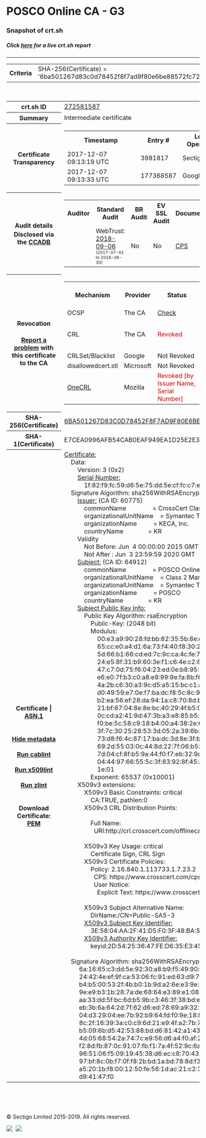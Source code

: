 # POSCO Online CA - G3
### Snapshot of crt.sh
##### Click [here](https://crt.sh/?q=6BA501267D83C0D78452F8F7AD9F80E6BE88572FC72BB165DF8C671E8AD9939D) for a live crt.sh report

---
<!DOCTYPE HTML PUBLIC "-//W3C//DTD HTML 4.0 Transitional//EN">
<HTML>

<BODY>

<TABLE>
  <TR>
    <TH class="outer">Criteria</TH>
    <TD class="outer">SHA-256(Certificate) = '6ba501267d83c0d78452f8f7ad9f80e6be88572fc72bb165df8c671e8ad9939d'</TD>
  </TR>
</TABLE>
<BR>
<TABLE>
  <TR>
    <TH class="outer">crt.sh ID</TH>
    <TD class="outer"><A href="?id=272581587">272581587</A></TD>
  </TR>
  <TR>
    <TH class="outer">Summary</TH>
    <TD class="outer">Intermediate certificate</TD>
  </TR>
  <TR>
    <TH class="outer">Certificate<BR>Transparency</TH>
    <TD class="outer">
<TABLE class="options" style="margin-left:0px">
  <TR>
    <TH>Timestamp</TH>
    <TH>Entry #</TH>
    <TH>Log Operator</TH>
    <TH>Log URL</TH>
  </TR>
  <TR>
    <TD>2017-12-07&nbsp; <FONT class="small">09:13:19 UTC</FONT></TD>
    <TD>3981817</TD>
    <TD>Sectigo</TD>
    <TD>https://dodo.ct.comodo.com</TD>
  </TR>
  <TR>
    <TD>2017-12-07&nbsp; <FONT class="small">09:13:33 UTC</FONT></TD>
    <TD>177368587</TD>
    <TD>Google</TD>
    <TD>https://ct.googleapis.com/rocketeer</TD>
  </TR>
</TABLE>
    </TD>
  </TR>
  <TR>
    <TH class="outer">Audit details<BR>
      <DIV class="small" style="padding-top:3px">Disclosed via the
        <A href="//ccadb-public.secure.force.com/mozilla/PublicAllIntermediateCerts" target="_blank">CCADB</A></DIV>
    </TH>
    <TD class="outer">
<TABLE class="options" style="margin-left:0px">
  <TR>
    <TH>Auditor</TH>
    <TH>Standard Audit</TH>
    <TH>BR Audit</TH>
    <TH>EV SSL Audit</TH>
    <TH>Documents</TH>
    <TH>CCADB</TH>
    <TH>Root Owner / Certificate</TH>
  </TR>
  <TR>
    <TD style="vertical-align:middle"></TD>
    <TD>WebTrust:
      <A href="https://bug1441937.bmoattachments.org/attachment.cgi?id=9025774" target="_blank">2018-09-06</A>
      <BR><FONT style="font-size:8pt">(2017-07-01 to 2018-06-30)</FONT></TD>
    <TD>No    <TD>No    <TD>
      <A href="http://www.crosscert.com/symantec/certificationeng391.pdf" target="blank">CPS</A>
    </TD>
    <TD><A href="//ccadb.force.com/0011J00001DZ0NGQA1" target="_blank">0011J00001DZ0NGQA1</A></TD>
    <TD><A href="/?id=68409">DigiCert</A></TD>
  </TR>
</TABLE>
    </TD>
  </TR>
  <TR>
    <TH class="outer">Revocation<BR><BR>
      <DIV class="small" style="padding-top:3px"><A href="?id=272581587&opt=problemreporting">Report a problem</A> with<BR>this certificate to the CA</DIV></TH>
    <TD class="outer">
      <TABLE class="options" style="margin-left:0px">
        <TR>
          <TH>Mechanism</TH>
          <TH>Provider</TH>
          <TH>Status</TH>
          <TH>Revocation Date</TH>
          <TH>Last Observed in CRL</TH>
          <TH>Last Checked <SPAN style="color:#CC0000;vertical-align:middle;font-size:70%;font-weight:normal">(Error)</SPAN></TH>
        </TR>
        <TR>
          <TD>OCSP</TD>
          <TD>The CA</TD>
          <TD><A href="?id=272581587&opt=ocsp">Check</A></TD>
          <TD><SPAN style="color:#888888">?</SPAN></TD>
          <TD><SPAN style="color:#888888">n/a</SPAN></TD>
          <TD><SPAN style="color:#888888">?</SPAN></TD>
        </TR>
        <TR>
          <TD>CRL</TD>
          <TD>The CA</TD>
          <TD><SPAN style="color:#CC0000">Revoked</SPAN></TD><TD>2019-05-07&nbsp; <FONT class="small">17:09:09 UTC</FONT></TD><TD>2019-05-14&nbsp; <FONT class="small">00:44:29 UTC</FONT></TD><TD>2019-12-04&nbsp; <FONT class="small">16:57:03 UTC</FONT></TD>
        </TR>
        <TR>
          <TD>CRLSet/Blacklist</TD>
          <TD>Google</TD>
          <TD>Not Revoked</TD>
          <TD><SPAN style="color:#888888">n/a</SPAN></TD>
          <TD><SPAN style="color:#888888">n/a</SPAN></TD>
          <TD><SPAN style="color:#888888">n/a</SPAN></TD>
        </TR>
        <TR>
          <TD>disallowedcert.stl</TD>
          <TD>Microsoft</TD>
          <TD>Not Revoked</TD>
          <TD><SPAN style="color:#888888">n/a</SPAN></TD>
          <TD><SPAN style="color:#888888">n/a</SPAN></TD>
          <TD><SPAN style="color:#888888">n/a</SPAN></TD>
        </TR>
        <TR>
          <TD><A href="/mozilla-onecrl" target="_blank">OneCRL</A></TD>
          <TD>Mozilla</TD>
          <TD><SPAN style="color:#CC0000">Revoked [by Issuer Name, Serial Number]</SPAN></TD><TD><SPAN style="color:#888888">Unknown</SPAN></TD>
          <TD><SPAN style="color:#888888">n/a</SPAN></TD>
          <TD><SPAN style="color:#888888">n/a</SPAN></TD>
        </TR>
      </TABLE>
    </TD>
  </TR>
  <TR>
    <TH class="outer">SHA-256(Certificate)</TH>
    <TD class="outer"><A href="//censys.io/certificates/6ba501267d83c0d78452f8f7ad9f80e6be88572fc72bb165df8c671e8ad9939d">6BA501267D83C0D78452F8F7AD9F80E6BE88572FC72BB165DF8C671E8AD9939D</A></TD>
  </TR>
  <TR>
    <TH class="outer">SHA-1(Certificate)</TH>
    <TD class="outer">E7CEA0996AFB54CAB0EAF949EA1D25E2E34BE244</TD>
  </TR>
  <TR>
    <TH class="outer">Certificate | <A href="?asn1=272581587">ASN.1</A>
      <SPAN class="small"><BR>
      <BR><BR><A href="?id=272581587&opt=nometadata">Hide metadata</A>
      <BR><BR><A href="?id=272581587&opt=cablint">Run cablint</A>
      <BR><BR><A href="?id=272581587&opt=x509lint">Run x509lint</A>
      <BR><BR><A href="?id=272581587&opt=zlint">Run zlint</A>
      <BR><BR><BR>Download Certificate: <A href="?d=272581587">PEM</A>
      </SPAN>
    </TH>
    <TD class="text"><A href="?d=272581587">Certificate:</A><BR>&nbsp;&nbsp;&nbsp;&nbsp;Data:<BR>&nbsp;&nbsp;&nbsp;&nbsp;&nbsp;&nbsp;&nbsp;&nbsp;Version:&nbsp;3&nbsp;(0x2)<BR>&nbsp;&nbsp;&nbsp;&nbsp;&nbsp;&nbsp;&nbsp;&nbsp;<A href="?serial=1f82f9fc59d65e75dd5ecffcc7e043a7">Serial&nbsp;Number:</A><BR>&nbsp;&nbsp;&nbsp;&nbsp;&nbsp;&nbsp;&nbsp;&nbsp;&nbsp;&nbsp;&nbsp;&nbsp;1f:82:f9:fc:59:d6:5e:75:dd:5e:cf:fc:c7:e0:43:a7<BR>&nbsp;&nbsp;&nbsp;&nbsp;Signature&nbsp;Algorithm:&nbsp;sha256WithRSAEncryption<BR>&nbsp;&nbsp;&nbsp;&nbsp;&nbsp;&nbsp;&nbsp;&nbsp;<A href="?caid=60775">Issuer:</A> <SPAN class="small">(CA ID: 60775)</SPAN><BR>&nbsp;&nbsp;&nbsp;&nbsp;&nbsp;&nbsp;&nbsp;&nbsp;&nbsp;&nbsp;&nbsp;&nbsp;commonName&nbsp;&nbsp;&nbsp;&nbsp;&nbsp;&nbsp;&nbsp;&nbsp;&nbsp;&nbsp;&nbsp;&nbsp;&nbsp;&nbsp;&nbsp;&nbsp;=&nbsp;CrossCert&nbsp;Class&nbsp;2&nbsp;CA&nbsp;-&nbsp;G3<BR>&nbsp;&nbsp;&nbsp;&nbsp;&nbsp;&nbsp;&nbsp;&nbsp;&nbsp;&nbsp;&nbsp;&nbsp;organizationalUnitName&nbsp;&nbsp;&nbsp;&nbsp;=&nbsp;Symantec&nbsp;Trust&nbsp;Network<BR>&nbsp;&nbsp;&nbsp;&nbsp;&nbsp;&nbsp;&nbsp;&nbsp;&nbsp;&nbsp;&nbsp;&nbsp;organizationName&nbsp;&nbsp;&nbsp;&nbsp;&nbsp;&nbsp;&nbsp;&nbsp;&nbsp;&nbsp;=&nbsp;KECA,&nbsp;Inc.<BR>&nbsp;&nbsp;&nbsp;&nbsp;&nbsp;&nbsp;&nbsp;&nbsp;&nbsp;&nbsp;&nbsp;&nbsp;countryName&nbsp;&nbsp;&nbsp;&nbsp;&nbsp;&nbsp;&nbsp;&nbsp;&nbsp;&nbsp;&nbsp;&nbsp;&nbsp;&nbsp;&nbsp;=&nbsp;KR<BR>&nbsp;&nbsp;&nbsp;&nbsp;&nbsp;&nbsp;&nbsp;&nbsp;Validity<BR>&nbsp;&nbsp;&nbsp;&nbsp;&nbsp;&nbsp;&nbsp;&nbsp;&nbsp;&nbsp;&nbsp;&nbsp;Not&nbsp;Before:&nbsp;Jun&nbsp;&nbsp;4&nbsp;00:00:00&nbsp;2015&nbsp;GMT<BR>&nbsp;&nbsp;&nbsp;&nbsp;&nbsp;&nbsp;&nbsp;&nbsp;&nbsp;&nbsp;&nbsp;&nbsp;Not&nbsp;After&nbsp;:&nbsp;Jun&nbsp;&nbsp;3&nbsp;23:59:59&nbsp;2020&nbsp;GMT<BR>&nbsp;&nbsp;&nbsp;&nbsp;&nbsp;&nbsp;&nbsp;&nbsp;<A href="?caid=64912">Subject:</A> <SPAN class="small">(CA ID: 64912)</SPAN><BR>&nbsp;&nbsp;&nbsp;&nbsp;&nbsp;&nbsp;&nbsp;&nbsp;&nbsp;&nbsp;&nbsp;&nbsp;commonName&nbsp;&nbsp;&nbsp;&nbsp;&nbsp;&nbsp;&nbsp;&nbsp;&nbsp;&nbsp;&nbsp;&nbsp;&nbsp;&nbsp;&nbsp;&nbsp;=&nbsp;POSCO&nbsp;Online&nbsp;CA&nbsp;-&nbsp;G3<BR>&nbsp;&nbsp;&nbsp;&nbsp;&nbsp;&nbsp;&nbsp;&nbsp;&nbsp;&nbsp;&nbsp;&nbsp;organizationalUnitName&nbsp;&nbsp;&nbsp;&nbsp;=&nbsp;Class&nbsp;2&nbsp;Managed&nbsp;PKI&nbsp;Individual&nbsp;Subscriber&nbsp;CA<BR>&nbsp;&nbsp;&nbsp;&nbsp;&nbsp;&nbsp;&nbsp;&nbsp;&nbsp;&nbsp;&nbsp;&nbsp;organizationalUnitName&nbsp;&nbsp;&nbsp;&nbsp;=&nbsp;Symantec&nbsp;Trust&nbsp;Network<BR>&nbsp;&nbsp;&nbsp;&nbsp;&nbsp;&nbsp;&nbsp;&nbsp;&nbsp;&nbsp;&nbsp;&nbsp;organizationName&nbsp;&nbsp;&nbsp;&nbsp;&nbsp;&nbsp;&nbsp;&nbsp;&nbsp;&nbsp;=&nbsp;POSCO<BR>&nbsp;&nbsp;&nbsp;&nbsp;&nbsp;&nbsp;&nbsp;&nbsp;&nbsp;&nbsp;&nbsp;&nbsp;countryName&nbsp;&nbsp;&nbsp;&nbsp;&nbsp;&nbsp;&nbsp;&nbsp;&nbsp;&nbsp;&nbsp;&nbsp;&nbsp;&nbsp;&nbsp;=&nbsp;KR<BR>&nbsp;&nbsp;&nbsp;&nbsp;&nbsp;&nbsp;&nbsp;&nbsp;<A href="?spkisha256=bde86e0f458d9569848ee25481f5cebd93bab8039259c2370ee2534221e57e21">Subject&nbsp;Public&nbsp;Key&nbsp;Info:</A><BR>&nbsp;&nbsp;&nbsp;&nbsp;&nbsp;&nbsp;&nbsp;&nbsp;&nbsp;&nbsp;&nbsp;&nbsp;Public&nbsp;Key&nbsp;Algorithm:&nbsp;rsaEncryption<BR>&nbsp;&nbsp;&nbsp;&nbsp;&nbsp;&nbsp;&nbsp;&nbsp;&nbsp;&nbsp;&nbsp;&nbsp;&nbsp;&nbsp;&nbsp;&nbsp;Public-Key:&nbsp;(2048&nbsp;bit)<BR>&nbsp;&nbsp;&nbsp;&nbsp;&nbsp;&nbsp;&nbsp;&nbsp;&nbsp;&nbsp;&nbsp;&nbsp;&nbsp;&nbsp;&nbsp;&nbsp;Modulus:<BR>&nbsp;&nbsp;&nbsp;&nbsp;&nbsp;&nbsp;&nbsp;&nbsp;&nbsp;&nbsp;&nbsp;&nbsp;&nbsp;&nbsp;&nbsp;&nbsp;&nbsp;&nbsp;&nbsp;&nbsp;00:e3:a9:90:28:fd:bb:82:35:5b:8e:ea:f6:a6:0a:<BR>&nbsp;&nbsp;&nbsp;&nbsp;&nbsp;&nbsp;&nbsp;&nbsp;&nbsp;&nbsp;&nbsp;&nbsp;&nbsp;&nbsp;&nbsp;&nbsp;&nbsp;&nbsp;&nbsp;&nbsp;65:cc:e0:a4:d1:6a:73:f4:40:f8:30:2a:c5:aa:f3:<BR>&nbsp;&nbsp;&nbsp;&nbsp;&nbsp;&nbsp;&nbsp;&nbsp;&nbsp;&nbsp;&nbsp;&nbsp;&nbsp;&nbsp;&nbsp;&nbsp;&nbsp;&nbsp;&nbsp;&nbsp;5d:66:b1:66:cd:ed:7c:9c:ca:4c:fe:7c:2d:79:80:<BR>&nbsp;&nbsp;&nbsp;&nbsp;&nbsp;&nbsp;&nbsp;&nbsp;&nbsp;&nbsp;&nbsp;&nbsp;&nbsp;&nbsp;&nbsp;&nbsp;&nbsp;&nbsp;&nbsp;&nbsp;24:e5:8f:31:b9:60:3e:f1:c6:4e:c2:6f:6a:c6:89:<BR>&nbsp;&nbsp;&nbsp;&nbsp;&nbsp;&nbsp;&nbsp;&nbsp;&nbsp;&nbsp;&nbsp;&nbsp;&nbsp;&nbsp;&nbsp;&nbsp;&nbsp;&nbsp;&nbsp;&nbsp;47:c7:0d:75:f6:04:23:ed:0e:b8:95:3f:c5:af:a7:<BR>&nbsp;&nbsp;&nbsp;&nbsp;&nbsp;&nbsp;&nbsp;&nbsp;&nbsp;&nbsp;&nbsp;&nbsp;&nbsp;&nbsp;&nbsp;&nbsp;&nbsp;&nbsp;&nbsp;&nbsp;e6:e0:7f:b3:c0:a8:e8:99:9e:fa:8b:f6:7f:9c:c7:<BR>&nbsp;&nbsp;&nbsp;&nbsp;&nbsp;&nbsp;&nbsp;&nbsp;&nbsp;&nbsp;&nbsp;&nbsp;&nbsp;&nbsp;&nbsp;&nbsp;&nbsp;&nbsp;&nbsp;&nbsp;4a:2b:c6:30:a3:9c:d5:a5:15:bc:c1:af:73:93:f8:<BR>&nbsp;&nbsp;&nbsp;&nbsp;&nbsp;&nbsp;&nbsp;&nbsp;&nbsp;&nbsp;&nbsp;&nbsp;&nbsp;&nbsp;&nbsp;&nbsp;&nbsp;&nbsp;&nbsp;&nbsp;d0:49:59:e7:0e:f7:ba:dc:f8:5c:8c:91:9b:42:ba:<BR>&nbsp;&nbsp;&nbsp;&nbsp;&nbsp;&nbsp;&nbsp;&nbsp;&nbsp;&nbsp;&nbsp;&nbsp;&nbsp;&nbsp;&nbsp;&nbsp;&nbsp;&nbsp;&nbsp;&nbsp;b2:ea:56:ef:28:da:94:1a:c8:70:8d:b7:65:27:0d:<BR>&nbsp;&nbsp;&nbsp;&nbsp;&nbsp;&nbsp;&nbsp;&nbsp;&nbsp;&nbsp;&nbsp;&nbsp;&nbsp;&nbsp;&nbsp;&nbsp;&nbsp;&nbsp;&nbsp;&nbsp;21:bf:67:04:8e:8e:bc:40:29:4f:b5:08:83:98:fd:<BR>&nbsp;&nbsp;&nbsp;&nbsp;&nbsp;&nbsp;&nbsp;&nbsp;&nbsp;&nbsp;&nbsp;&nbsp;&nbsp;&nbsp;&nbsp;&nbsp;&nbsp;&nbsp;&nbsp;&nbsp;0c:cd:a2:41:9d:47:3b:a3:e8:85:b5:f1:5a:a8:36:<BR>&nbsp;&nbsp;&nbsp;&nbsp;&nbsp;&nbsp;&nbsp;&nbsp;&nbsp;&nbsp;&nbsp;&nbsp;&nbsp;&nbsp;&nbsp;&nbsp;&nbsp;&nbsp;&nbsp;&nbsp;f0:be:5c:58:c9:18:b4:00:a4:38:2e:6a:bf:e1:7d:<BR>&nbsp;&nbsp;&nbsp;&nbsp;&nbsp;&nbsp;&nbsp;&nbsp;&nbsp;&nbsp;&nbsp;&nbsp;&nbsp;&nbsp;&nbsp;&nbsp;&nbsp;&nbsp;&nbsp;&nbsp;3f:7c:30:25:28:53:3d:05:2a:39:6b:fc:7e:5a:fa:<BR>&nbsp;&nbsp;&nbsp;&nbsp;&nbsp;&nbsp;&nbsp;&nbsp;&nbsp;&nbsp;&nbsp;&nbsp;&nbsp;&nbsp;&nbsp;&nbsp;&nbsp;&nbsp;&nbsp;&nbsp;73:d8:f6:4c:87:17:ba:dc:3d:8e:3f:b3:27:8c:98:<BR>&nbsp;&nbsp;&nbsp;&nbsp;&nbsp;&nbsp;&nbsp;&nbsp;&nbsp;&nbsp;&nbsp;&nbsp;&nbsp;&nbsp;&nbsp;&nbsp;&nbsp;&nbsp;&nbsp;&nbsp;69:2d:55:03:0c:44:8d:22:7f:06:b5:92:0c:ac:35:<BR>&nbsp;&nbsp;&nbsp;&nbsp;&nbsp;&nbsp;&nbsp;&nbsp;&nbsp;&nbsp;&nbsp;&nbsp;&nbsp;&nbsp;&nbsp;&nbsp;&nbsp;&nbsp;&nbsp;&nbsp;7d:04:cf:8f:b5:9a:44:f0:f7:eb:32:9d:8b:61:bc:<BR>&nbsp;&nbsp;&nbsp;&nbsp;&nbsp;&nbsp;&nbsp;&nbsp;&nbsp;&nbsp;&nbsp;&nbsp;&nbsp;&nbsp;&nbsp;&nbsp;&nbsp;&nbsp;&nbsp;&nbsp;04:44:97:66:55:5c:3f:83:92:8f:45:af:2b:e3:4f:<BR>&nbsp;&nbsp;&nbsp;&nbsp;&nbsp;&nbsp;&nbsp;&nbsp;&nbsp;&nbsp;&nbsp;&nbsp;&nbsp;&nbsp;&nbsp;&nbsp;&nbsp;&nbsp;&nbsp;&nbsp;1e:01<BR>&nbsp;&nbsp;&nbsp;&nbsp;&nbsp;&nbsp;&nbsp;&nbsp;&nbsp;&nbsp;&nbsp;&nbsp;&nbsp;&nbsp;&nbsp;&nbsp;Exponent:&nbsp;65537&nbsp;(0x10001)<BR>&nbsp;&nbsp;&nbsp;&nbsp;&nbsp;&nbsp;&nbsp;&nbsp;X509v3&nbsp;extensions:<BR>&nbsp;&nbsp;&nbsp;&nbsp;&nbsp;&nbsp;&nbsp;&nbsp;&nbsp;&nbsp;&nbsp;&nbsp;X509v3&nbsp;Basic&nbsp;Constraints:&nbsp;critical<BR>&nbsp;&nbsp;&nbsp;&nbsp;&nbsp;&nbsp;&nbsp;&nbsp;&nbsp;&nbsp;&nbsp;&nbsp;&nbsp;&nbsp;&nbsp;&nbsp;CA:TRUE,&nbsp;pathlen:0<BR>&nbsp;&nbsp;&nbsp;&nbsp;&nbsp;&nbsp;&nbsp;&nbsp;&nbsp;&nbsp;&nbsp;&nbsp;X509v3&nbsp;CRL&nbsp;Distribution&nbsp;Points:&nbsp;<BR><BR>&nbsp;&nbsp;&nbsp;&nbsp;&nbsp;&nbsp;&nbsp;&nbsp;&nbsp;&nbsp;&nbsp;&nbsp;&nbsp;&nbsp;&nbsp;&nbsp;Full&nbsp;Name:<BR>&nbsp;&nbsp;&nbsp;&nbsp;&nbsp;&nbsp;&nbsp;&nbsp;&nbsp;&nbsp;&nbsp;&nbsp;&nbsp;&nbsp;&nbsp;&nbsp;&nbsp;&nbsp;URI:http://crl.crosscert.com/offlineca/CrossCertClass2CA-G3.crl<BR><BR>&nbsp;&nbsp;&nbsp;&nbsp;&nbsp;&nbsp;&nbsp;&nbsp;&nbsp;&nbsp;&nbsp;&nbsp;X509v3&nbsp;Key&nbsp;Usage:&nbsp;critical<BR>&nbsp;&nbsp;&nbsp;&nbsp;&nbsp;&nbsp;&nbsp;&nbsp;&nbsp;&nbsp;&nbsp;&nbsp;&nbsp;&nbsp;&nbsp;&nbsp;Certificate&nbsp;Sign,&nbsp;CRL&nbsp;Sign<BR>&nbsp;&nbsp;&nbsp;&nbsp;&nbsp;&nbsp;&nbsp;&nbsp;&nbsp;&nbsp;&nbsp;&nbsp;X509v3&nbsp;Certificate&nbsp;Policies:&nbsp;<BR>&nbsp;&nbsp;&nbsp;&nbsp;&nbsp;&nbsp;&nbsp;&nbsp;&nbsp;&nbsp;&nbsp;&nbsp;&nbsp;&nbsp;&nbsp;&nbsp;Policy:&nbsp;2.16.840.1.113733.1.7.23.2<BR>&nbsp;&nbsp;&nbsp;&nbsp;&nbsp;&nbsp;&nbsp;&nbsp;&nbsp;&nbsp;&nbsp;&nbsp;&nbsp;&nbsp;&nbsp;&nbsp;&nbsp;&nbsp;CPS:&nbsp;https://www.crosscert.com/cps<BR>&nbsp;&nbsp;&nbsp;&nbsp;&nbsp;&nbsp;&nbsp;&nbsp;&nbsp;&nbsp;&nbsp;&nbsp;&nbsp;&nbsp;&nbsp;&nbsp;&nbsp;&nbsp;User&nbsp;Notice:<BR>&nbsp;&nbsp;&nbsp;&nbsp;&nbsp;&nbsp;&nbsp;&nbsp;&nbsp;&nbsp;&nbsp;&nbsp;&nbsp;&nbsp;&nbsp;&nbsp;&nbsp;&nbsp;&nbsp;&nbsp;Explicit&nbsp;Text:&nbsp;https://www.crosscert.com/rpa<BR><BR>&nbsp;&nbsp;&nbsp;&nbsp;&nbsp;&nbsp;&nbsp;&nbsp;&nbsp;&nbsp;&nbsp;&nbsp;X509v3&nbsp;Subject&nbsp;Alternative&nbsp;Name:&nbsp;<BR>&nbsp;&nbsp;&nbsp;&nbsp;&nbsp;&nbsp;&nbsp;&nbsp;&nbsp;&nbsp;&nbsp;&nbsp;&nbsp;&nbsp;&nbsp;&nbsp;DirName:/CN=Public-SA5-3<BR>&nbsp;&nbsp;&nbsp;&nbsp;&nbsp;&nbsp;&nbsp;&nbsp;&nbsp;&nbsp;&nbsp;&nbsp;<A href="?ski=3e5804aa2f41d5f03f48ba5ddf51ea95dfbacdd7">X509v3&nbsp;Subject&nbsp;Key&nbsp;Identifier:</A><BR>&nbsp;&nbsp;&nbsp;&nbsp;&nbsp;&nbsp;&nbsp;&nbsp;&nbsp;&nbsp;&nbsp;&nbsp;&nbsp;&nbsp;&nbsp;&nbsp;3E:58:04:AA:2F:41:D5:F0:3F:48:BA:5D:DF:51:EA:95:DF:BA:CD:D7<BR>&nbsp;&nbsp;&nbsp;&nbsp;&nbsp;&nbsp;&nbsp;&nbsp;&nbsp;&nbsp;&nbsp;&nbsp;<A href="?ski=2d54253647fed635e345ed96f54681be8e13aaf2">X509v3&nbsp;Authority&nbsp;Key&nbsp;Identifier:</A><BR>&nbsp;&nbsp;&nbsp;&nbsp;&nbsp;&nbsp;&nbsp;&nbsp;&nbsp;&nbsp;&nbsp;&nbsp;&nbsp;&nbsp;&nbsp;&nbsp;keyid:2D:54:25:36:47:FE:D6:35:E3:45:ED:96:F5:46:81:BE:8E:13:AA:F2<BR><BR>&nbsp;&nbsp;&nbsp;&nbsp;Signature&nbsp;Algorithm:&nbsp;sha256WithRSAEncryption<BR>&nbsp;&nbsp;&nbsp;&nbsp;&nbsp;&nbsp;&nbsp;&nbsp;&nbsp;6a:16:65:c3:dd:5e:92:30:a8:b9:f5:49:90:a3:b0:a1:df:19:<BR>&nbsp;&nbsp;&nbsp;&nbsp;&nbsp;&nbsp;&nbsp;&nbsp;&nbsp;24:42:4e:ef:9f:ca:53:06:fc:91:ed:63:d9:79:52:9a:7e:89:<BR>&nbsp;&nbsp;&nbsp;&nbsp;&nbsp;&nbsp;&nbsp;&nbsp;&nbsp;b4:b5:00:53:2f:4b:b0:1b:9d:a2:6e:e3:9e:a0:02:24:1c:b9:<BR>&nbsp;&nbsp;&nbsp;&nbsp;&nbsp;&nbsp;&nbsp;&nbsp;&nbsp;9e:e9:b3:1b:28:7a:de:68:64:e3:89:e1:08:05:30:45:09:85:<BR>&nbsp;&nbsp;&nbsp;&nbsp;&nbsp;&nbsp;&nbsp;&nbsp;&nbsp;aa:33:dd:5f:bc:6d:b5:9b:c3:46:3f:38:bd:e4:03:86:26:f7:<BR>&nbsp;&nbsp;&nbsp;&nbsp;&nbsp;&nbsp;&nbsp;&nbsp;&nbsp;eb:3b:6a:64:2d:7f:62:d6:ed:78:69:a9:32:51:f6:1a:c7:25:<BR>&nbsp;&nbsp;&nbsp;&nbsp;&nbsp;&nbsp;&nbsp;&nbsp;&nbsp;04:d3:29:04:ee:7b:92:b9:64:fd:f0:9e:18:87:e6:50:51:06:<BR>&nbsp;&nbsp;&nbsp;&nbsp;&nbsp;&nbsp;&nbsp;&nbsp;&nbsp;8c:2f:16:39:3a:c0:c9:6d:21:e9:4f:a2:7b:70:71:e0:f1:2f:<BR>&nbsp;&nbsp;&nbsp;&nbsp;&nbsp;&nbsp;&nbsp;&nbsp;&nbsp;b5:09:6b:d5:42:53:88:bd:d6:81:42:a1:43:b3:c7:ea:53:f3:<BR>&nbsp;&nbsp;&nbsp;&nbsp;&nbsp;&nbsp;&nbsp;&nbsp;&nbsp;4d:05:68:54:2a:74:7c:e9:56:d6:a4:f0:af:2d:f4:62:73:e7:<BR>&nbsp;&nbsp;&nbsp;&nbsp;&nbsp;&nbsp;&nbsp;&nbsp;&nbsp;f2:8d:fb:87:0c:91:07:fb:f1:7a:4f:52:9c:6a:06:17:78:21:<BR>&nbsp;&nbsp;&nbsp;&nbsp;&nbsp;&nbsp;&nbsp;&nbsp;&nbsp;96:51:06:f5:09:19:45:38:d6:ec:c8:70:43:f6:64:65:9a:21:<BR>&nbsp;&nbsp;&nbsp;&nbsp;&nbsp;&nbsp;&nbsp;&nbsp;&nbsp;97:bf:8c:0b:f7:0f:f8:2b:bd:1a:bd:78:8d:f3:4e:2f:2f:19:<BR>&nbsp;&nbsp;&nbsp;&nbsp;&nbsp;&nbsp;&nbsp;&nbsp;&nbsp;a5:20:1b:f8:00:12:50:fe:56:1d:ac:21:c2:30:cf:d2:6b:8d:<BR>&nbsp;&nbsp;&nbsp;&nbsp;&nbsp;&nbsp;&nbsp;&nbsp;&nbsp;d9:41:47:f0<BR>    </TD>
  </TR>
</TABLE>

  <BR><BR><BR>

  <P class="copyright">&copy; Sectigo Limited 2015-2019. All rights reserved.</P>
  <DIV>
    <A href="https://sectigo.com/"><IMG src="/sectigo_s.png"></A>
    &nbsp;<A href="https://github.com/crtsh"><IMG src="/GitHub-Mark-32px.png"></A>
  </DIV>
</BODY>
</HTML>
